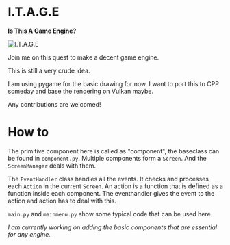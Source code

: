 # I.T.A.G.E
**Is This A Game Engine?**

![I.T.A.G.E](https://i.ibb.co/5hFV4qw/u.png)

Join me on this quest to make a decent game engine. 

This is still a very crude idea.

I am using pygame for the basic drawing for now. I want to port this to CPP someday and base the rendering on Vulkan maybe.

Any contributions are welcomed!

# How to

The primitive component here is called as "component", the baseclass can be found in `component.py`. Multiple components form a `Screen`. And the `ScreenManager` deals with them.

The `EventHandler` class handles all the events. It checks and processes each `Action` in the current `Screen`. An action is a function that is defined as a function inside each component. The eventhandler gives the event to the action and action has to deal with this.

`main.py` and `mainmenu.py` show some typical code that can be used here.

*I am currently working on adding the basic components that are essential for any engine.*

